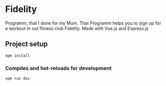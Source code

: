 # Fidelity
Programm, that I done for my Mum. That Programm helps you to sign up for a workout in out fitness club Fidelity. Made with Vue.js and Express.js
## Project setup
```
npm install
```

### Compiles and hot-reloads for development
```
npm run dev
```
